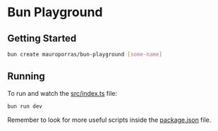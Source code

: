 # Bun Playground

## Getting Started

```bash
bun create mauroporras/bun-playground [some-name]
```

## Running

To run and watch the [src/index.ts](src/index.ts) file:

```bash
bun run dev
```

Remember to look for more useful scripts inside the [package.json](package.json) file.
